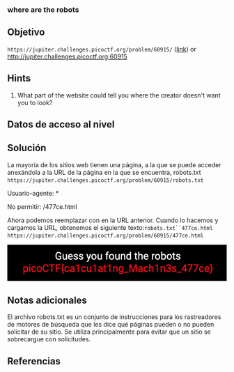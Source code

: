 ### where are the robots
## Objetivo
`https://jupiter.challenges.picoctf.org/problem/60915/` ([link](https://jupiter.challenges.picoctf.org/problem/60915/)) or http://jupiter.challenges.picoctf.org:60915
## Hints
1. What part of the website could tell you where the creator doesn't want you to look?
## Datos de acceso al nivel
## Solución
La mayoría de los sitios web tienen una página, a la que se puede acceder anexándola a la URL de la página en la que se encuentra, robots.txt
`https://jupiter.challenges.picoctf.org/problem/60915/robots.txt`

Usuario-agente: *

No permitir: /477ce.html

Ahora podemos reemplazar con en la URL anterior. Cuando lo hacemos y cargamos la URL, obtenemos el siguiente texto:`robots.txt``477ce.html`
`https://jupiter.challenges.picoctf.org/problem/60915/477ce.html`

[![La imagen no se muestra, así que solo te diré la bandera aquí: picoCTF{ca1cu1at1ng_Mach1n3s_477ce}](https://github.com/John-Danielsson/picoCTF_writeups/raw/main/img/robots_img.png "ROBOT ROCK")](https://github.com/John-Danielsson/picoCTF_writeups/blob/main/img/robots_img.png)
## Notas adicionales
El archivo robots.txt es un conjunto de instrucciones para los rastreadores de motores de búsqueda que les dice qué páginas pueden o no pueden solicitar de su sitio. Se utiliza principalmente para evitar que un sitio se sobrecargue con solicitudes.
## Referencias
